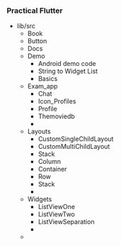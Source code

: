 ### Practical Flutter

- lib/src
  - Book
  - Button
  - Docs
  - Demo 
      - Android demo code
      - String to Widget List
      - Basics 
  - Exam_app
    - Chat
    - Icon_Profiles
    - Profile
    - Themoviedb
    - 
  - Layouts
      - CustomSingleChildLayout
      - CustomMultiChildLayout
      - Stack
      - Column
      - Container
      - Row
      - Stack
      - 
  - Widgets
    - ListViewOne
    - ListViewTwo
    - ListViewSeparation
    - 
  -





